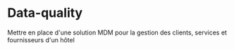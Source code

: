 # Data-quality
Mettre  en place d'une solution MDM pour la gestion des clients, services et fournisseurs d'un hôtel
